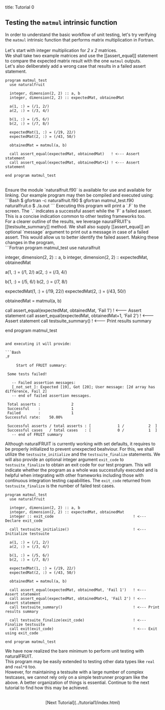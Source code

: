 title: Tutorial 0

## Testing the `matmul` intrinsic function
In order to understand the basic workflow of unit testing, let's try verifying the `matmul` intrinsic function that performs matrix multiplication in Fortran.</br></br>
Let's start with integer multiplication for *2 x 2* matrices.</br>
We shall take two example matrices and use the [[assert_equal]] statement to compare the expected matrix result with the one `matmul` outputs.</br>
Let's also deliberately add a wrong case that results in a failed assert statement.</br>
```Fortran
program matmul_test
  use naturalfruit

  integer, dimension(2, 2) :: a, b
  integer, dimension(2, 2) :: expectedMat, obtainedMat

  a(1, :) = (/1, 2/)
  a(2, :) = (/3, 4/)

  b(1, :) = (/5, 6/)
  b(2, :) = (/7, 8/)

  expectedMat(1, :) = (/19, 22/)
  expectedMat(2, :) = (/43, 50/)

  obtainedMat = matmul(a, b)

  call assert_equal(expectedMat, obtainedMat)   ! <--- Assert statement
  call assert_equal(expectedMat, obtainedMat+1) ! <--- Assert statement

end program matmul_test
```
</br>
Ensure the module `naturalfruit.f90` is available for use and available for linking. Our example program may then be compiled and executed using:
```Bash
$ gfortran -c naturalfruit.f90
$ gfortran matmul_test.f90 naturalfruit.o
$ ./a.out
```
Executing this program will print a `.F` to the screen. The `.` indicates a successful assert while the `F` a failed assert. This is a concise indication common to other testing frameworks too. </br>
For a clearer outline of the results, we leverage nauralFRUIT's [[testsuite_summary]] method. We shall also supply [[assert_equal]] an optional `message` argument to print out a message in case of a failed assert. This would allow us to better identify the failed assert.
Making these changes in the program, </br>
```Fortran
program matmul_test
  use naturalfruit

  integer, dimension(2, 2) :: a, b
  integer, dimension(2, 2) :: expectedMat, obtainedMat

  a(1, :) = (/1, 2/)
  a(2, :) = (/3, 4/)

  b(1, :) = (/5, 6/)
  b(2, :) = (/7, 8/)

  expectedMat(1, :) = (/19, 22/)
  expectedMat(2, :) = (/43, 50/)

  obtainedMat = matmul(a, b)

  call assert_equal(expectedMat, obtainedMat, 'Fail 1')   ! <--- Assert statement
  call assert_equal(expectedMat, obtainedMat+1, 'Fail 2') ! <--- Assert statement
  call testsuite_summary()                                ! <--- Print results summary

end program matmul_test
```

and executing it will provide:

```Bash
.F

     Start of FRUIT summary:

 Some tests failed!

   -- Failed assertion messages:
   [_not_set_]: Expected [19], Got [20]; User message: [2d array has difference, Fail 2]
   -- end of failed assertion messages.

 Total asserts :              2
 Successful    :              1
 Failed        :              1
Successful rate:    50.00%

 Successful asserts / total asserts : [            1 /           2  ]
 Successful cases   / total cases   : [            0 /           1  ]
   -- end of FRUIT summary
```

Although naturalFRUIT is currently working with set defaults, it requires to be properly initialized to prevent unexpected beahviour. For this, we shall utilize the `testsuite_initialize` and the `testsuite_finalize` statements. We will also provide an optional integer argument `exit_code` to `testsuite_finalize` to obtain an exit code for our test program. This will indicate whether the program as a whole was successfully executed and is helpful when integrating with other frameworks including those with continuous integration testing capabilities. The `exit_code` returned from `testsuite_finalize` is the number of failed test cases.

```Fortran
program matmul_test
  use naturalfruit

  integer, dimension(2, 2) :: a, b
  integer, dimension(2, 2) :: expectedMat, obtainedMat
  integer :: exit_code                                    ! <--- Declare exit_code

  call testsuite_initialize()                             ! <--- Initialize testsuite

  a(1, :) = (/1, 2/)
  a(2, :) = (/3, 4/)

  b(1, :) = (/5, 6/)
  b(2, :) = (/7, 8/)

  expectedMat(1, :) = (/19, 22/)
  expectedMat(2, :) = (/43, 50/)

  obtainedMat = matmul(a, b)

  call assert_equal(expectedMat, obtainedMat, 'Fail 1')   ! <--- Assert statement
  call assert_equal(expectedMat, obtainedMat+1, 'Fail 2') ! <--- Assert statement
  call testsuite_summary()                                ! <--- Print results summary

  call testsuite_finalize(exit_code)                      ! <--- Finalize testsuite
  call exit(exit_code)                                    ! <--- Exit using exit_code

end program matmul_test
```

We have now realized the bare minimum to perform unit testing with naturalFRUIT. </br>
This program may be easily extended to testing  other data types like `real` and `real*8` too. </br>
However, for maintaining a testsuite with a large number of complex testcases, we cannot rely only on a simple testrunner program like the above. A better organization of things is essential. Continue to the next tutorial to find how this may be achieved.</br></br>

<center>[Next Tutorial](../tutorial1/index.html)</center>
